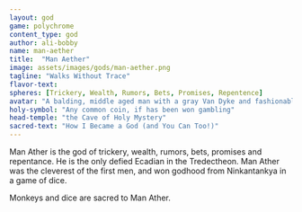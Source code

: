 ```yaml
---
layout: god
game: polychrome
content_type: god
author: ali-bobby
name: man-aether
title:  "Man Aether"
image: assets/images/gods/man-aether.png
tagline: "Walks Without Trace"
flavor-text:
spheres: [Trickery, Wealth, Rumors, Bets, Promises, Repentence]
avatar: "A balding, middle aged man with a gray Van Dyke and fashionable clothes"
holy-symbol: "Any common coin, if has been won gambling"
head-temple: "the Cave of Holy Mystery"
sacred-text: "How I Became a God (and You Can Too!)"
---
```


Man Ather is the god of trickery, wealth, rumors, bets, promises and repentance. He is the only defied Ecadian in the Tredectheon. Man Ather was the cleverest of the first men, and won godhood from Ninkantankya in a game of dice.

Monkeys and dice are sacred to Man Ather.
